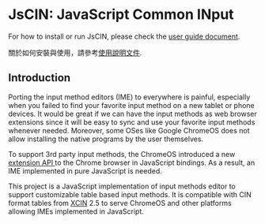 # JsCIN: JavaScript Common INput

For how to install or run JsCIN, please check the [user guide
document](docs/USER_GUIDE.md).

關於如何安裝與使用，請參考[使用說明文件](docs/USER_GUIDE.md).

## Introduction

Porting the input method editors (IME) to everywhere is painful, especially
when you failed to find your favorite input method on a new tablet or phone
devices. It would be great if we can have the input methods as web browser
extensions since it will be easy to sync and use your favorite input methods
whenever needed. Moreover, some OSes like Google ChromeOS does not allow
installing the native programs by the user themselves.

To support 3rd party input methods, the ChromeOS introduced a new [extension API
](http://dev.chromium.org/developers/design-documents/extensions/input-method-editor)
to the Chrome browser in JavaScript bindings. As a result, an IME implemented
in pure JavaScript is needed.

This project is a JavaScript implementation of input methods editor to
support customizable table based input methods. It is
compatible with CIN format tables from [XCIN](https://zh.wikipedia.org/zh-tw/Xcin)
2.5 to serve ChromeOS and other platforms allowing IMEs implemented in JavaScript.
